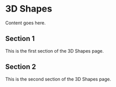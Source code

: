 # 3D Shapes

Content goes here.

## Section 1

This is the first section of the 3D Shapes page.

## Section 2

This is the second section of the 3D Shapes page.

